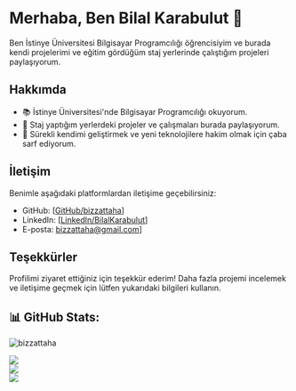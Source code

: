 # Merhaba, Ben Bilal Karabulut 👋

Ben İstinye Üniversitesi Bilgisayar Programcılığı öğrencisiyim ve burada kendi projelerimi ve eğitim gördüğüm staj yerlerinde çalıştığım projeleri paylaşıyorum. 

## Hakkımda

- 📚 İstinye Üniversitesi'nde Bilgisayar Programcılığı okuyorum.
- 💼 Staj yaptığım yerlerdeki projeler ve çalışmaları burada paylaşıyorum.
- 🌱 Sürekli kendimi geliştirmek ve yeni teknolojilere hakim olmak için çaba sarf ediyorum.

## İletişim

Benimle aşağıdaki platformlardan iletişime geçebilirsiniz:

- GitHub: [[GitHub/bizzattaha](GitHub-linki)]
- LinkedIn: [[LinkedIn/BilalKarabulut](https://www.linkedin.com/in/bilalkarabulut/)]
- E-posta: [bizzattaha@gmail.com](mailto:bizzattaha@gmail.com)]

## Teşekkürler

Profilimi ziyaret ettiğiniz için teşekkür ederim! Daha fazla projemi incelemek ve iletişime geçmek için lütfen yukarıdaki bilgileri kullanın.

## 📊 GitHub Stats:
<p align="left"> <img src= "https://komarev.com/ghpvc/?username=bizzattaha&label=Profile%20views&color=0e75b6&style=flat" alt="bizzattaha" /> </p>

![](https://github-readme-stats.vercel.app/api?username=bizzattaha&theme=dark&hide_border=false&include_all_commits=false&count_private=false)<br/>
![](https://github-readme-streak-stats.herokuapp.com/?user=bizzattaha&theme=dark&hide_border=false)<br/>
![](https://github-readme-stats.vercel.app/api/top-langs/?username=bizzattaha&theme=dark&hide_border=false&include_all_commits=false&count_private=false&layout=compact)
